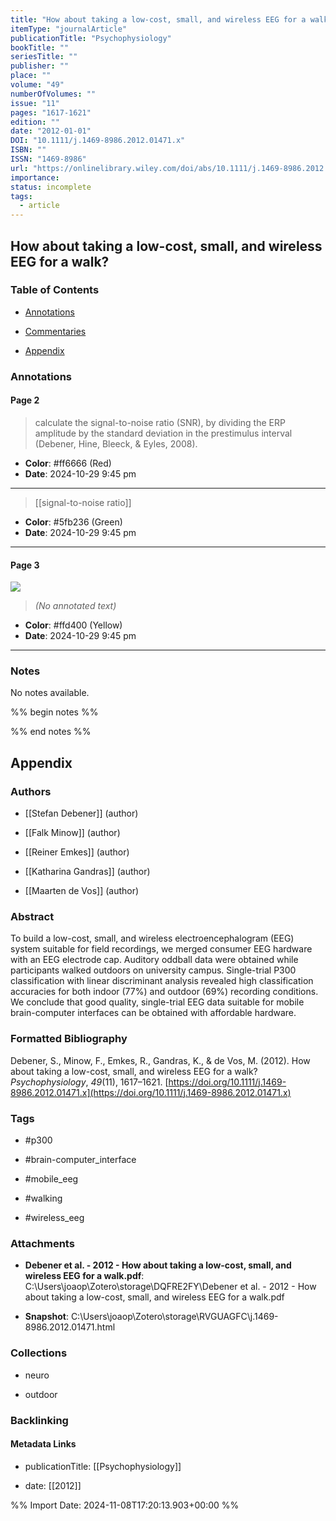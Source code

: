 ```yaml
---
title: "How about taking a low-cost, small, and wireless EEG for a walk?"
itemType: "journalArticle"
publicationTitle: "Psychophysiology"
bookTitle: ""
seriesTitle: ""
publisher: ""
place: ""
volume: "49"
numberOfVolumes: ""
issue: "11"
pages: "1617-1621"
edition: ""
date: "2012-01-01"
DOI: "10.1111/j.1469-8986.2012.01471.x"
ISBN: ""
ISSN: "1469-8986"
url: "https://onlinelibrary.wiley.com/doi/abs/10.1111/j.1469-8986.2012.01471.x"
importance: 
status: incomplete
tags:
  - article
---
```


## How about taking a low-cost, small, and wireless EEG for a walk?

### Table of Contents

- [Annotations](#annotations)

+ [Commentaries](#commentaries)

- [Appendix](#appendix)

### Annotations




#### Page 2







> calculate the signal-to-noise ratio (SNR), by dividing the ERP amplitude by the standard deviation in the prestimulus interval (Debener, Hine, Bleeck, & Eyles, 2008).





- **Color**: #ff6666 (Red)
- **Date**: 2024-10-29 9:45 pm

---








> [[signal-to-noise ratio]]





- **Color**: #5fb236 (Green)
- **Date**: 2024-10-29 9:45 pm

---



#### Page 3




![](<0 - Supplementary/images/debenerHowTakingLowcost2012.md/image-3-x34-y230.png>)



> *(No annotated text)*




- **Color**: #ffd400 (Yellow)
- **Date**: 2024-10-29 9:45 pm

---





### Notes


No notes available.


%% begin notes %%

<!-- Write your personal notes here -->

%% end notes %%

## Appendix

### Authors


- [[Stefan Debener]] (author)

- [[Falk Minow]] (author)

- [[Reiner Emkes]] (author)

- [[Katharina Gandras]] (author)

- [[Maarten de Vos]] (author)



### Abstract

To build a low-cost, small, and wireless electroencephalogram (EEG) system suitable for field recordings, we merged consumer EEG hardware with an EEG electrode cap. Auditory oddball data were obtained while participants walked outdoors on university campus. Single-trial P300 classification with linear discriminant analysis revealed high classification accuracies for both indoor (77%) and outdoor (69%) recording conditions. We conclude that good quality, single-trial EEG data suitable for mobile brain-computer interfaces can be obtained with affordable hardware.


### Formatted Bibliography

Debener, S., Minow, F., Emkes, R., Gandras, K., & de Vos, M. (2012). How about taking a low-cost, small, and wireless EEG for a walk? _Psychophysiology_, _49_(11), 1617–1621. [https://doi.org/10.1111/j.1469-8986.2012.01471.x](https://doi.org/10.1111/j.1469-8986.2012.01471.x)


### Tags


- #p300

- #brain-computer_interface

- #mobile_eeg

- #walking

- #wireless_eeg




### Attachments


- **Debener et al. - 2012 - How about taking a low-cost, small, and wireless EEG for a walk.pdf**: C:\Users\joaop\Zotero\storage\DQFRE2FY\Debener et al. - 2012 - How about taking a low-cost, small, and wireless EEG for a walk.pdf

- **Snapshot**: C:\Users\joaop\Zotero\storage\RVGUAGFC\j.1469-8986.2012.01471.html




### Collections


- neuro

- outdoor





### Backlinking


#### Metadata Links


- publicationTitle: [[Psychophysiology]]




- date: [[2012]]





<!-- Any additional notes or comments -->


%% Import Date: 2024-11-08T17:20:13.903+00:00 %%
